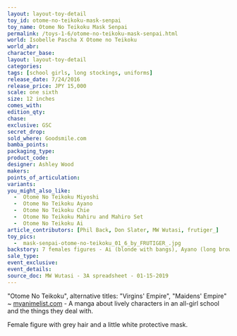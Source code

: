 ```yaml
---
layout: layout-toy-detail 
toy_id: otome-no-teikoku-mask-senpai
toy_name: Otome No Teikoku Mask Senpai
permalink: /toys-1-6/otome-no-teikoku-mask-senpai.html
world: Isobelle Pascha X Otome no Teikoku
world_abr: 
character_base: 
layout: layout-toy-detail
categories: 
tags: [school girls, long stockings, uniforms]
release_date: 7/24/2016
release_price: JPY 15,000 
scale: one sixth
size: 12 inches
comes_with: 
edition_qty: 
chase: 
exclusive: GSC
secret_drop: 
sold_where: Goodsmile.com
bamba_points: 
packaging_type: 
product_code: 
designer: Ashley Wood
makers: 
points_of_articulation: 
variants: 
you_might_also_like: 
  -  Otome No Teikoku Miyoshi
  -  Otome No Teikoku Ayano
  -  Otome No Teikoku Chie
  -  Otome No Teikoku Mahiru and Mahiro Set
  -  Otome No Teikoku Ai
article_contributors: [Phil Back, Don Slater, MW Wutasi, frutiger_]
toy_pics: 
  -  mask-senpai-otome-no-teikoku_01_6_by_FRUTIGER_.jpg
backstory: 7 females figures - Ai (blonde with bangs), Ayano (long brown hair), Chie (bright yellow pigtail puffs), Mahiro and Mahiru (twins with purple and pink pigtails, respectively), Miyoshi (long red-orange hair), Mask Senpai (grey hair, white respiratory safety mask. Special release through Goodsmile.com). Market update - typically seen at $150 to $350.
sale_type: 
event_exclusive: 
event_details: 
source_doc: MW Wutasi - 3A spreadsheet - 01-15-2019
---
```

"Otome No Teikoku", alternative titles: "Virgins' Empire", "Maidens' Empire" ~ <a href="https://myanimelist.net/manga/23463/Otome_no_Teikoku" target="_blank">myanimelist.com</a> - A manga about lively characters in an all-girl school and the things they deal with.

Female figure with grey hair and a little white protective mask.